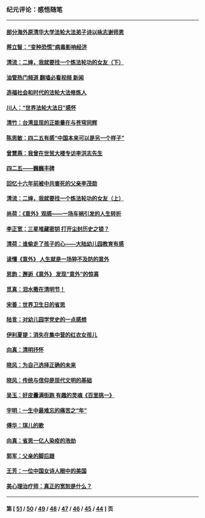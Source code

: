 ### 纪元评论：感悟随笔
---
#### [部分海外原清华大学法轮大法弟子诗以咏志谢师恩](../../pages/nsc1035/n12957723.md?05200330) 
#### [蒋立智：“变种恐慌”病毒影响经济](../../pages/nsc1035/n12955438.md?05200330) 
#### [清流：二婶，我就要找一个炼法轮功的女友（下）](../../pages/nsc1035/n12953189.md?05200330) 
#### [油管热门频道 翻墙必看视频 新闻](ok?05200330)
#### [造福社会和时代的法轮大法修炼人](../../pages/nsc1035/n12944018.md?05200330) 
#### [川人：“世界法轮大法日”感怀](../../pages/nsc1035/n12932771.md?05200330) 
#### [清竹：台湾显现的正能量在与苍穹同辉](../../pages/nsc1035/n12928084.md?05200330) 
#### [陈思敏：四二五有感“中国本来可以是另一个样子”](../../pages/nsc1035/n12902318.md?05200330) 
#### [曾慧燕：我曾在世贸大楼专访李洪志先生](../../pages/nsc1035/n12898729.md?05200330) 
#### [四二五——巍巍丰碑](../../pages/nsc1035/n12893609.md?05200330) 
#### [回忆十六年前被中共害死的父亲李茂勋](../../pages/nsc1035/n12880270.md?05200330) 
#### [清流：二婶，我就要找一个炼法轮功的女友（上）](../../pages/nsc1035/n12879174.md?05200330) 
#### [尚荷：《意外》观感——一场车祸引发的人生转折](../../pages/nsc1035/n12877867.md?05200330) 
#### [李正宽：三星堆藏密钥 打开尘封历史之锁？](../../pages/nsc1035/n12877650.md?05200330) 
#### [清荷：谁偷走了孩子的心——大陆幼儿园教育有感](../../pages/nsc1035/n12871130.md?05200330) 
#### [读懂《意外》 人生就是一场猝不及防的意外](../../pages/nsc1035/n12869689.md?05200330) 
#### [思韵：邂逅《意外》 发现“意外”的惊喜](../../pages/nsc1035/n12862144.md?05200330) 
#### [觅真：泪水撒在清明节！](../../pages/nsc1035/n12857953.md?05200330) 
#### [宋善：世界卫生日的省思](../../pages/nsc1035/n12855911.md?05200330) 
#### [陆言：对幼儿园学党史的一点感想](../../pages/nsc1035/n12851128.md?05200330) 
#### [伊利夏提：消失在集中营的红衣女孩儿](../../pages/nsc1035/n12848360.md?05200330) 
#### [向真：清明抒怀](../../pages/nsc1035/n12848172.md?05200330) 
#### [晓风：为自己选择正确的未来](../../pages/nsc1035/n12778898.md?05200330) 
#### [晓风：传统与信仰是现代文明的基础](../../pages/nsc1035/n12762161.md?05200330) 
#### [吴玉：好皮囊满街跑 有趣的灵魂《百里挑一》](../../pages/nsc1035/n12760835.md?05200330) 
#### [宇明：一生中最难忘的痛苦之“年”](../../pages/nsc1035/n12757663.md?05200330) 
#### [傅华：琪儿的歌](../../pages/nsc1035/n12746849.md?05200330) 
#### [向真：省思一亿人染疫的浩劫](../../pages/nsc1035/n12714820.md?05200330) 
#### [郭军：父亲的脚后跟](../../pages/nsc1035/n12709210.md?05200330) 
#### [王芳：一位中国女诗人眼中的美国](../../pages/nsc1035/n12701160.md?05200330) 
#### [美心理治疗师：真正的宽恕是什么？](../../pages/nsc1035/n12678354.md?05200330) 

---
#### 第 [ [51](./51.md?05200330) / [50](./50.md?05200330) / [49](./49.md?05200330) / [48](./48.md?05200330) / [47](./47.md?05200330) / [46](./46.md?05200330) / [45](./45.md?05200330) / [44](./44.md?05200330) ] 页

